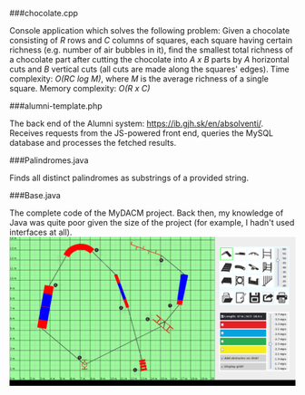 ###chocolate.cpp

Console application which solves the following problem: Given a chocolate consisting of *R* rows and *C* columns of squares,
each square having certain richness (e.g. number of air bubbles in it), find the smallest total richness of a chocolate part
after cutting the chocolate into *A x B* parts by *A* horizontal cuts and *B* vertical cuts (all cuts are made along the squares' edges).
Time complexity: *O(RC log M)*, where *M* is the average richness of a single square.
Memory complexity: *O(R x C)*

###alumni-template.php

The back end of the Alumni system: https://ib.gjh.sk/en/absolventi/. Receives requests from the JS-powered front end,
queries the MySQL database and processes the fetched results.

###Palindromes.java

Finds all distinct palindromes as substrings of a provided string.

###Base.java

The complete code of the MyDACM project. Back then, my knowledge of Java was quite poor given the size of the project (for example, I hadn't used interfaces at all).
![Alt text](/mydacmcreator.png "A map exported from MyDACM Creator")
